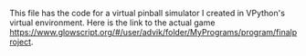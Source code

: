 This file has the code for a virtual pinball simulator I created in VPython's virtual environment.
Here is the link to the actual game https://www.glowscript.org/#/user/advik/folder/MyPrograms/program/finalproject.
